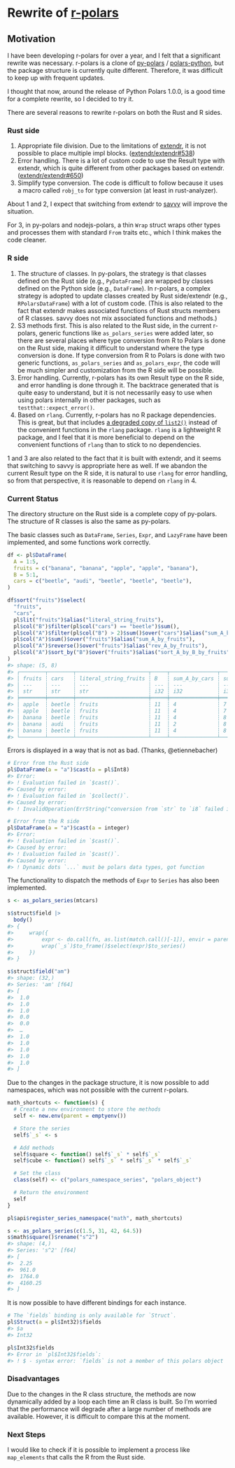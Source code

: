 
<!-- README.md is generated from README.Rmd. Please edit that file -->

# Rewrite of [r-polars](https://github.com/pola-rs/r-polars)

## Motivation

I have been developing r-polars for over a year, and I felt that a
significant rewrite was necessary. r-polars is a clone of
[py-polars](https://github.com/pola-rs/polars/tree/main/py-polars) /
[polars-python](https://github.com/pola-rs/polars/tree/main/crates/polars-python),
but the package structure is currently quite different. Therefore, it
was difficult to keep up with frequent updates.

I thought that now, around the release of Python Polars 1.0.0, is a good
time for a complete rewrite, so I decided to try it.

There are several reasons to rewrite r-polars on both the Rust and R
sides.

### Rust side

1.  Appropriate file division. Due to the limitations of
    [extendr](https://github.com/extendr/extendr), it is not possible to
    place multiple impl blocks.
    ([extendr/extendr#538](https://github.com/extendr/extendr/issues/538))
2.  Error handling. There is a lot of custom code to use the Result type
    with extendr, which is quite different from other packages based on
    extendr.
    ([extendr/extendr#650](https://github.com/extendr/extendr/issues/650))
3.  Simplify type conversion. The code is difficult to follow because it
    uses a macro called `robj_to` for type conversion (at least in
    rust-analyzer).

About 1 and 2, I expect that switching from extendr to
[savvy](https://github.com/yutannihilation/savvy) will improve the
situation.

For 3, in py-polars and nodejs-polars, a thin `Wrap` struct wraps other
types and processes them with standard `From` traits etc., which I think
makes the code cleaner.

### R side

1.  The structure of classes. In py-polars, the strategy is that classes
    defined on the Rust side (e.g., `PyDataFrame`) are wrapped by
    classes defined on the Python side (e.g., `DataFrame`). In r-polars,
    a complex strategy is adopted to update classes created by Rust
    side/extendr (e.g., `RPolarsDataFrame`) with a lot of custom code.
    (This is also related to the fact that extendr makes associated
    functions of Rust structs members of R classes. savvy does not mix
    associated functions and methods.)
2.  S3 methods first. This is also related to the Rust side, in the
    current r-polars, generic functions like `as_polars_series` were
    added later, so there are several places where type conversion from
    R to Polars is done on the Rust side, making it difficult to
    understand where the type conversion is done. If type conversion
    from R to Polars is done with two generic functions,
    `as_polars_series` and `as_polars_expr`, the code will be much
    simpler and customization from the R side will be possible.
3.  Error handling. Currently, r-polars has its own Result type on the R
    side, and error handling is done through it. The backtrace generated
    that is quite easy to understand, but it is not necessarily easy to
    use when using polars internally in other packages, such as
    `testthat::expect_error()`.
4.  Based on `rlang`. Currently, r-polars has no R package dependencies.
    This is great, but that includes [a degraded copy of
    `list2()`](https://github.com/pola-rs/r-polars/blob/6eac27a0766d2b6ca92a72c1c7fa76eaeb58bb98/R/dotdotdot.R#L1-L20)
    instead of the convenient functions in the `rlang` package. `rlang`
    is a lightweight R package, and I feel that it is more beneficial to
    depend on the convenient functions of `rlang` than to stick to no
    dependencies.

1 and 3 are also related to the fact that it is built with extendr, and
it seems that switching to savvy is appropriate here as well. If we
abandon the current Result type on the R side, it is natural to use
`rlang` for error handling, so from that perspective, it is reasonable
to depend on `rlang` in 4.

### Current Status

The directory structure on the Rust side is a complete copy of
py-polars. The structure of R classes is also the same as py-polars.

The basic classes such as `DataFrame`, `Series`, `Expr`, and `LazyFrame`
have been implemented, and some functions work correctly.

``` r
df <- pl$DataFrame(
  A = 1:5,
  fruits = c("banana", "banana", "apple", "apple", "banana"),
  B = 5:1,
  cars = c("beetle", "audi", "beetle", "beetle", "beetle"),
)

df$sort("fruits")$select(
  "fruits",
  "cars",
  pl$lit("fruits")$alias("literal_string_fruits"),
  pl$col("B")$filter(pl$col("cars") == "beetle")$sum(),
  pl$col("A")$filter(pl$col("B") > 2)$sum()$over("cars")$alias("sum_A_by_cars"),
  pl$col("A")$sum()$over("fruits")$alias("sum_A_by_fruits"),
  pl$col("A")$reverse()$over("fruits")$alias("rev_A_by_fruits"),
  pl$col("A")$sort_by("B")$over("fruits")$alias("sort_A_by_B_by_fruits"),
)
#> shape: (5, 8)
#> ┌────────┬────────┬───────────────────────┬─────┬───────────────┬─────────────────┬─────────────────┬───────────────────────┐
#> │ fruits ┆ cars   ┆ literal_string_fruits ┆ B   ┆ sum_A_by_cars ┆ sum_A_by_fruits ┆ rev_A_by_fruits ┆ sort_A_by_B_by_fruits │
#> │ ---    ┆ ---    ┆ ---                   ┆ --- ┆ ---           ┆ ---             ┆ ---             ┆ ---                   │
#> │ str    ┆ str    ┆ str                   ┆ i32 ┆ i32           ┆ i32             ┆ i32             ┆ i32                   │
#> ╞════════╪════════╪═══════════════════════╪═════╪═══════════════╪═════════════════╪═════════════════╪═══════════════════════╡
#> │ apple  ┆ beetle ┆ fruits                ┆ 11  ┆ 4             ┆ 7               ┆ 4               ┆ 4                     │
#> │ apple  ┆ beetle ┆ fruits                ┆ 11  ┆ 4             ┆ 7               ┆ 3               ┆ 3                     │
#> │ banana ┆ beetle ┆ fruits                ┆ 11  ┆ 4             ┆ 8               ┆ 5               ┆ 5                     │
#> │ banana ┆ audi   ┆ fruits                ┆ 11  ┆ 2             ┆ 8               ┆ 2               ┆ 2                     │
#> │ banana ┆ beetle ┆ fruits                ┆ 11  ┆ 4             ┆ 8               ┆ 1               ┆ 1                     │
#> └────────┴────────┴───────────────────────┴─────┴───────────────┴─────────────────┴─────────────────┴───────────────────────┘
```

Errors is displayed in a way that is not as bad. (Thanks,
@etiennebacher)

``` r
# Error from the Rust side
pl$DataFrame(a = "a")$cast(a = pl$Int8)
#> Error:
#> ! Evaluation failed in `$cast()`.
#> Caused by error:
#> ! Evaluation failed in `$collect()`.
#> Caused by error:
#> ! InvalidOperation(ErrString("conversion from `str` to `i8` failed in column 'a' for 1 out of 1 values: [\"a\"]"))
```

``` r
# Error from the R side
pl$DataFrame(a = "a")$cast(a = integer)
#> Error:
#> ! Evaluation failed in `$cast()`.
#> Caused by error:
#> ! Evaluation failed in `$cast()`.
#> Caused by error:
#> ! Dynamic dots `...` must be polars data types, got function
```

The functionality to dispatch the methods of `Expr` to `Series` has also
been implemented.

``` r
s <- as_polars_series(mtcars)

s$struct$field |>
  body()
#> {
#>     wrap({
#>         expr <- do.call(fn, as.list(match.call()[-1]), envir = parent.frame())
#>         wrap(`_s`)$to_frame()$select(expr)$to_series()
#>     })
#> }
```

``` r
s$struct$field("am")
#> shape: (32,)
#> Series: 'am' [f64]
#> [
#>  1.0
#>  1.0
#>  1.0
#>  0.0
#>  0.0
#>  …
#>  1.0
#>  1.0
#>  1.0
#>  1.0
#>  1.0
#> ]
```

Due to the changes in the package structure, it is now possible to add
namespaces, which was not possible with the current r-polars.

``` r
math_shortcuts <- function(s) {
  # Create a new environment to store the methods
  self <- new.env(parent = emptyenv())

  # Store the series
  self$`_s` <- s

  # Add methods
  self$square <- function() self$`_s` * self$`_s`
  self$cube <- function() self$`_s` * self$`_s` * self$`_s`

  # Set the class
  class(self) <- c("polars_namespace_series", "polars_object")

  # Return the environment
  self
}

pl$api$register_series_namespace("math", math_shortcuts)

s <- as_polars_series(c(1.5, 31, 42, 64.5))
s$math$square()$rename("s^2")
#> shape: (4,)
#> Series: 's^2' [f64]
#> [
#>  2.25
#>  961.0
#>  1764.0
#>  4160.25
#> ]
```

It is now possible to have different bindings for each instance.

``` r
# The `fields` binding is only available for `Struct`.
pl$Struct(a = pl$Int32)$fields
#> $a
#> Int32
```

``` r
pl$Int32$fields
#> Error in `pl$Int32$fields`:
#> ! $ - syntax error: `fields` is not a member of this polars object
```

### Disadvantages

Due to the changes in the R class structure, the methods are now
dynamically added by a loop each time an R class is built. So I’m
worried that the performance will degrade after a large number of
methods are available. However, it is difficult to compare this at the
moment.

### Next Steps

I would like to check if it is possible to implement a process like
`map_elements` that calls the R from the Rust side.

